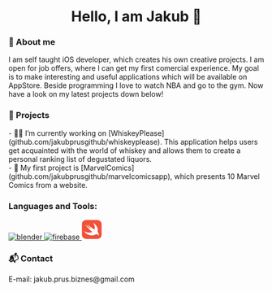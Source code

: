 <h1 align="center">Hello, I am Jakub 👀</h1>
<h3>📍 About me</h3>
I am self taught iOS developer, which creates his own creative projects. I am open for job offers, where I can get my first comercial experience. My goal is to make interesting and useful applications which will be available on AppStore. Beside programming I love to watch NBA and go to the gym. Now have a look on my latest projects down below!

<h3>📲 Projects</h3>
- 👨‍💻 I’m currently working on [WhiskeyPlease](github.com/jakubprusgithub/whiskeyplease). This application helps users get acquainted with the world of whiskey and allows them to create a personal ranking list of degustated liquors.<br>
- 👶 My first project is [MarvelComics](github.com/jakubprusgithub/marvelcomicsapp), which presents 10 Marvel Comics from a website.

<h3 align="left">Languages and Tools:</h3>
<p align="left"> <a href="https://www.blender.org/" target="_blank" rel="noreferrer"> <img src="https://download.blender.org/branding/community/blender_community_badge_white.svg" alt="blender" width="40" height="40"/> </a> <a href="https://firebase.google.com/" target="_blank" rel="noreferrer"> <img src="https://www.vectorlogo.zone/logos/firebase/firebase-icon.svg" alt="firebase" width="40" height="40"/> </a> <a href="https://developer.apple.com/swift/" target="_blank" rel="noreferrer"> <img src="https://raw.githubusercontent.com/devicons/devicon/master/icons/swift/swift-original.svg" alt="swift" width="40" height="40"/> </a> </p>

<h3>📬 Contact</h3>
E-mail: jakub.prus.biznes@gmail.com
